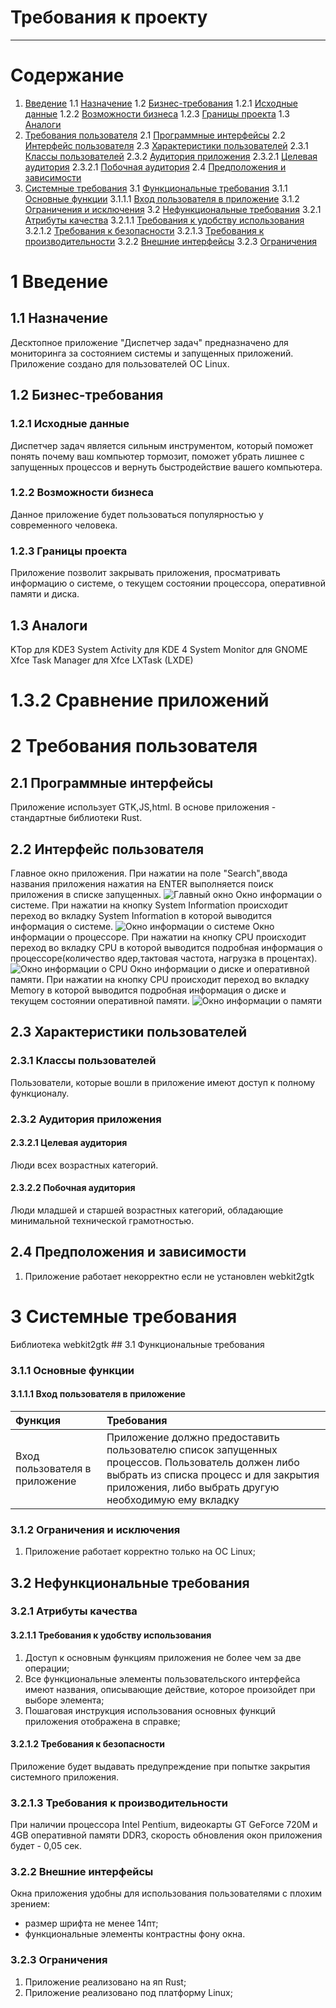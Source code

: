 # Требования к проекту
---
# Содержание
  1.    [Введение](#intro)
  1.1   [Назначение](#appointment)
  1.2   [Бизнес-требования](#business_requirements)
  1.2.1 [Исходные данные](#initial_data)
  1.2.2 [Возможности бизнеса](#business_opportunities)
  1.2.3 [Границы проекта](#project_boundary)
  1.3   [Аналоги](#analogues)
  2. [Требования пользователя](#user_requirements)
  2.1 [Программные интерфейсы](#software_interfaces)
  2.2 [Интерфейс пользователя](#user_interface)
  2.3 [Характеристики пользователей](#user_specifications)
  2.3.1 [Классы пользователей](#user_classes)
  2.3.2 [Аудитория приложения](#application_audience)
  2.3.2.1 [Целевая аудитория](#target_audience)
  2.3.2.1 [Побочная аудитория](#collateral_audience)
  2.4 [Предположения и зависимости](#assumptions_and_dependencies)
  3. [Системные требования](#system_requirements)
  3.1 [Функциональные требования](#functional_requirements)
  3.1.1 [Основные функции](#main_functions)
  3.1.1.1 [Вход пользователя в приложение](#user_login_to_the_application)
  3.1.2 [Ограничения и исключения](#restrictions_and_exclusions)
  3.2 [Нефункциональные требования](#non-functional_requirements)
  3.2.1 [Атрибуты качества](#quality_attributes)
  3.2.1.1 [Требования к удобству использования](#requirements_for_ease_of_use)
  3.2.1.2 [Требования к безопасности](#security_requirements)
  3.2.1.3 [Требования к производительности](#performance_requirements)
  3.2.2 [Внешние интерфейсы](#external_interfaces)
  3.2.3 [Ограничения](#restrictions)

<a name="intro"/>

# 1 Введение

<a name="appointment"/>

## 1.1 Назначение
Десктопное приложение "Диспетчер задач" предназначено для мониторинга за состоянием системы и запущенных приложений. Приложение создано для пользователей ОС Linux.

<a name="business_requirements"/>

## 1.2 Бизнес-требования

<a name="initial_data"/>

### 1.2.1 Исходные данные
Диспетчер задач является сильным инструментом, который поможет понять почему ваш компьютер тормозит, поможет убрать лишнее с запущенных процессов и вернуть быстродействие вашего компьютера.

<a name="business_opportunities"/>

### 1.2.2 Возможности бизнеса
Данное приложение будет пользоваться популярностью у современного человека.

<a name="project_boundary"/>

### 1.2.3 Границы проекта
Приложение позволит закрывать приложения, просматривать информацию о системе, о текущем состоянии процессора, оперативной памяти и диска.

<a name="analogues"/>

## 1.3 Аналоги

KTop для KDE3
System Activity для KDE 4
System Monitor для GNOME
Xfce Task Manager для Xfce
LXTask (LXDE)


<a name="comparison_of_applications"/>

#  1.3.2 Сравнение приложений


<a name="user_requirements"/>

# 2 Требования пользователя

<a name="software_interfaces"/>

## 2.1 Программные интерфейсы
Приложение использует GTK,JS,html. В основе приложения - стандартные библиотеки Rust.

<a name="user_interface"/>

## 2.2 Интерфейс пользователя
  Главное окно приложения.
  При нажатии на поле "Search",ввода названия приложения нажатия на ENTER выполняется поиск приложения в списке запущенных.
  ![Главный окно](../Images/Processes.png)
  Окно информации о системе.
  При нажатии на кнопку System Information происходит переход во вкладку System Information в которой выводится информация о системе.
  ![Окно информации о системе](../Images/System_Information.png)
  Окно информации о процессоре.
  При нажатии на кнопку CPU происходит переход во вкладку CPU в которой выводится подробная информация о процессоре(количество ядер,тактовая частота, нагрузка в процентах).
  ![Окно информации о CPU](../Images/CPU.png)
  Окно информации о диске и оперативной памяти.
  При нажатии на кнопку CPU происходит переход во вкладку Memory в которой выводится подробная информация о диске и текущем состоянии оперативной памяти.
  ![Окно информации о памяти](../Images/memImage.png)

<a name="user_specifications"/>

## 2.3 Характеристики пользователей

<a name="user_classes"/>

### 2.3.1 Классы пользователей

Пользователи, которые вошли в приложение имеют доступ к полному функционалу.

<a name="application_audience"/>

### 2.3.2 Аудитория приложения

<a name="target_audience"/>

#### 2.3.2.1 Целевая аудитория
Люди всех возрастных категорий.
<a name="collateral_audience"/>

#### 2.3.2.2 Побочная аудитория
Люди младшей и старшей возрастных категорий, обладающие минимальной технической грамотностью.

<a name="assumptions_and_dependencies"/>

## 2.4 Предположения и зависимости
1. Приложение работает некорректно если не установлен webkit2gtk

<a name="system_requirements"/>

# 3 Системные требования

<a name="functional_requirements"/>
Библиотека webkit2gtk
## 3.1 Функциональные требования

<a name="main_functions"/>

### 3.1.1 Основные функции

<a name="user_login_to_the_application"/>

#### 3.1.1.1 Вход пользователя в приложение

  | Функция | Требования |
  |:---|:---|
  | Вход пользователя в приложение | Приложение должно предоставить пользователю список запущенных процессов. Пользователь должен либо выбрать из списка процесс и для закрытия приложения, либо выбрать другую необходимую ему вкладку |


<a name="restrictions_and_exclusions"/>

### 3.1.2 Ограничения и исключения
1. Приложение работает корректно только на ОС Linux;

<a name="non-functional_requirements"/>

## 3.2 Нефункциональные требования

<a name="quality_attributes"/>

### 3.2.1 Атрибуты качества

<a name="requirements_for_ease_of_use"/>

#### 3.2.1.1 Требования к удобству использования
1. Доступ к основным функциям приложения не более чем за две операции;
2. Все функциональные элементы пользовательского интерфейса имеют названия, описывающие действие, которое произойдет при выборе элемента;
3. Пошаговая инструкция использования основных функций приложения отображена в справке;

<a name="security_requirements"/>

#### 3.2.1.2 Требования к безопасности
Приложение будет выдавать предупреждение при попытке закрытия системного приложения.

<a name="#performance_requirements"/>

### 3.2.1.3 Требования к производительности
При наличии процессора Intel Pentium, видеокарты GT GeForce 720M и 4GB оперативной памяти DDR3, скорость обновления окон приложения будет - 0,05 сек.


<a name="external_interfaces"/>

### 3.2.2 Внешние интерфейсы
Окна приложения удобны для использования пользователями с плохим зрением:
  * размер шрифта не менее 14пт;
  * функциональные элементы контрастны фону окна.

<a name="restrictions"/>

### 3.2.3 Ограничения
1. Приложение реализовано на яп Rust;
2. Приложение реализовано под платформу Linux;
